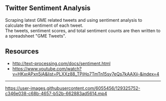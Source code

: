 ## Twitter Sentiment Analysis

Scraping latest GME related tweets and using sentiment analysis to calculate the sentiment of each tweet.<br />
The tweets, sentiment scores, and total sentiment counts are then written to a spreadsheet "GME Tweets".


Resources
---
- http://text-processing.com/docs/sentiment.html
- https://www.youtube.com/watch?v=HKxrAPxn5jA&list=PLXXz88_TPiHo7TmTn15sy7eQs7kAAXji-&index=4


---
https://user-images.githubusercontent.com/6055456/129325752-c346e038-c68b-4657-b52b-662883ad5614.mp4
